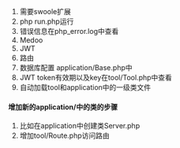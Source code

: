 1. 需要swoole扩展
2. php run.php运行
3. 错误信息在php_error.log中查看
4. Medoo
5. JWT
6. 路由
7. 数据库配置 application/Base.php中
8. JWT token有效期以及key在tool/Tool.php中查看
9. 自动加载tool和application中的一级类文件
#### 增加新的application/中的类的步骤
1. 比如在application中创建类Server.php
2. 增加tool/Route.php访问路由
